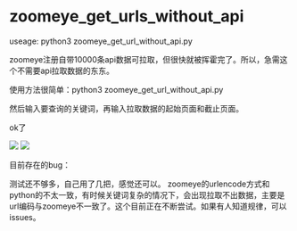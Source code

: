 # zoomeye_get_urls_without_api


useage: python3 zoomeye_get_url_without_api.py

zoomeye注册自带10000条api数据可拉取，但很快就被挥霍完了。所以，急需这个不需要api拉取数据的东东。

使用方法很简单：python3 zoomeye_get_url_without_api.py

然后输入要查询的关键词，再输入拉取数据的起始页面和截止页面。

ok了

![](demo1.png)
![](demo2.png)

目前存在的bug：

测试还不够多，自己用了几把，感觉还可以。
zoomeye的urlencode方式和python的不太一致，有时候关键词复杂的情况下，会出现拉取不出数据，主要是url编码与zoomeye不一致了。这个目前正在不断尝试。如果有人知道规律，可以issues。

